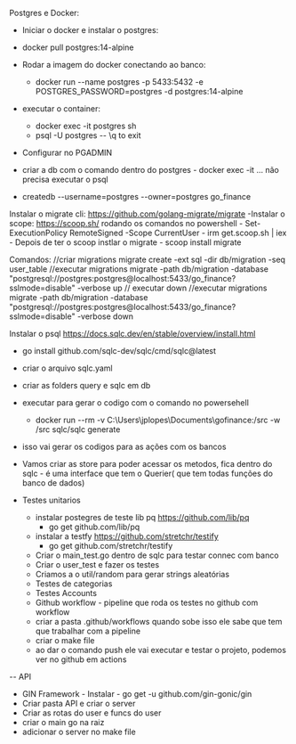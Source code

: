 Postgres e Docker:
 - Iniciar o docker e instalar o postgres:
  - docker pull postgres:14-alpine
- Rodar a imagem do docker conectando ao banco:
  - docker run --name postgres -p 5433:5432 -e POSTGRES_PASSWORD=postgres -d postgres:14-alpine
- executar o container:
  - docker exec -it postgres sh
  - psql -U postgres  -- \q to exit

- Configurar no PGADMIN

- criar a db com o comando dentro do postgres - docker exec -it ... não precisa executar o psql
 - createdb --username=postgres --owner=postgres go_finance
  

Instalar o migrate cli: https://github.com/golang-migrate/migrate
    -Instalar o scope: https://scoop.sh/ rodando os comandos no powershell
        - Set-ExecutionPolicy RemoteSigned -Scope CurrentUser
        - irm get.scoop.sh | iex
    - Depois de ter o scoop instlar o migrate
        - scoop install migrate

Comandos:
//criar migrations
migrate create -ext sql -dir db/migration -seq user_table
//executar migrations
migrate -path db/migration -database "postgresql://postgres:postgres@localhost:5433/go_finance?sslmode=disable" -verbose up
// executar down
//executar migrations
migrate -path db/migration -database "postgresql://postgres:postgres@localhost:5433/go_finance?sslmode=disable" -verbose down


Instalar o psql https://docs.sqlc.dev/en/stable/overview/install.html
 - go install github.com/sqlc-dev/sqlc/cmd/sqlc@latest
 - criar o arquivo sqlc.yaml
 - criar as folders query e sqlc em db 
 - executar para gerar o codigo com o comando no powersehell
    - docker run --rm -v C:\Users\jplopes\Documents\gofinance:/src -w /src sqlc/sqlc generate

- isso vai gerar os codigos para as ações com os bancos
- Vamos criar as store para poder acessar os metodos, fica dentro do sqlc - é uma interface que tem o Querier( que tem todas funções do banco de dados)

- Testes unitarios
     - instalar postegres de teste lib pq https://github.com/lib/pq
        - go get github.com/lib/pq
    - instalar a testfy https://github.com/stretchr/testify
        - go get github.com/stretchr/testify
    - Criar o main_test.go dentro de sqlc para testar connec com banco
    - Criar o user_test e fazer os testes
    - Criamos a o util/random para gerar strings aleatórias
    - Testes de categorias
    - Testes Accounts
  - Github workflow - pipeline que roda os testes no github com workflow
   - criar a pasta .github/workflows quando sobe isso ele sabe que tem que trabalhar com a pipeline
   - criar o make file
   - ao dar o comando push ele vai executar e testar o projeto, podemos ver no github em actions

-- API
 - GIN Framework - Instalar - go get -u github.com/gin-gonic/gin
 - Criar pasta API e criar o server
 - Criar as rotas do user e funcs do user
 - criar o main go na raiz
 - adicionar o server no make file



